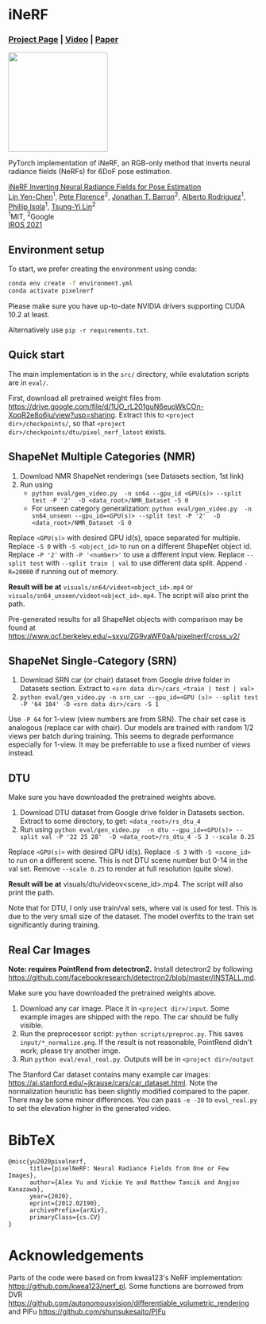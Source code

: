 # iNeRF

### [Project Page](https://yenchenlin.me/inerf/) | [Video](https://www.youtube.com/watch?v=eQuCZaQN0tI&feature=emb_logo) | [Paper](https://arxiv.org/pdf/2012.05877.pdf)

<img src="https://user-images.githubusercontent.com/7057863/161620132-2ce16dca-53f6-413d-97ab-fe6086f1661c.gif" height=200>

PyTorch implementation of iNeRF, an RGB-only method that inverts neural radiance fields (NeRFs) for 6DoF pose estimation.

[iNeRF Inverting Neural Radiance Fields for Pose Estimation](https://yenchenlin.me/inerf/)  
 [Lin Yen-Chen](https://yenchenlin.me/)<sup>1</sup>,
 [Pete Florence](http://www.peteflorence.com/)<sup>2</sup>,
 [Jonathan T. Barron](http://jonbarron.info/)<sup>2</sup>,
 [Alberto Rodriguez](https://meche.mit.edu/people/faculty/ALBERTOR@MIT.EDU)<sup>1</sup>,
 [Phillip Isola](http://web.mit.edu/phillipi/)<sup>1</sup>,
  [Tsung-Yi Lin](https://scholar.google.com/citations?user=_BPdgV0AAAAJ&hl=en)<sup>2</sup><br>
 <sup>1</sup>MIT, <sup>2</sup>Google
 <br>
 [IROS 2021](https://www.iros2021.org/)

## Environment setup

To start, we prefer creating the environment using conda:
```sh
conda env create -f environment.yml
conda activate pixelnerf
```
Please make sure you have up-to-date NVIDIA drivers supporting CUDA 10.2 at least.

Alternatively use `pip -r requirements.txt`.

## Quick start

The main implementation is in the `src/` directory,
while evalutation scripts are in `eval/`.

First, download all pretrained weight files from
<https://drive.google.com/file/d/1UO_rL201guN6euoWkCOn-XpqR2e8o6ju/view?usp=sharing>.
Extract this to `<project dir>/checkpoints/`, so that `<project dir>/checkpoints/dtu/pixel_nerf_latest` exists.


## ShapeNet Multiple Categories (NMR)

1. Download NMR ShapeNet renderings (see Datasets section, 1st link)
2. Run using
    - `python eval/gen_video.py  -n sn64 --gpu_id <GPU(s)> --split test -P '2'  -D <data_root>/NMR_Dataset -S 0`
    - For unseen category generalization:
      `python eval/gen_video.py  -n sn64_unseen --gpu_id=<GPU(s)> --split test -P '2'  -D <data_root>/NMR_Dataset -S 0`

Replace `<GPU(s)>` with desired GPU id(s), space separated for multiple.  Replace `-S 0` with `-S <object_id>` to run on a different ShapeNet object id.
Replace `-P '2'` with `-P '<number>'` to use a different input view.
Replace `--split test` with `--split train | val` to use different data split.
Append `-R=20000` if running out of memory.

**Result will be at** `visuals/sn64/videot<object_id>.mp4` or `visuals/sn64_unseen/videot<object_id>.mp4`.
The script will also print the path.


Pre-generated results for all ShapeNet objects with comparison may be found at <https://www.ocf.berkeley.edu/~sxyu/ZG9yaWF0aA/pixelnerf/cross_v2/>

## ShapeNet Single-Category (SRN)

1. Download SRN car (or chair) dataset from Google drive folder in Datasets section.
Extract to `<srn data dir>/cars_<train | test | val>`
2. `python eval/gen_video.py -n srn_car --gpu_id=<GPU (s)> --split test -P '64 104' -D <srn data dir>/cars -S 1`

Use `-P 64` for 1-view (view numbers are from SRN).
The chair set case is analogous (replace car with chair).
Our models are trained with random 1/2 views per batch during training.
This seems to degrade performance especially for 1-view. It may be preferrable to use 
a fixed number of views instead.

## DTU

Make sure you have downloaded the pretrained weights above.

1. Download DTU dataset from Google drive folder in Datasets section. Extract to some directory, to get: `<data_root>/rs_dtu_4`
2. Run using `python eval/gen_video.py  -n dtu --gpu_id=<GPU(s)> --split val -P '22 25 28'  -D <data_root>/rs_dtu_4 -S 3 --scale 0.25`

Replace `<GPU(s)>` with desired GPU id(s). Replace `-S 3` with `-S <scene_id>` to run on a different scene. This is not DTU scene number but 0-14 in the val set.
Remove `--scale 0.25` to render at full resolution (quite slow).

**Result will be at** visuals/dtu/videov<scene_id>.mp4.
The script will also print the path.

Note that for DTU, I only use train/val sets, where val is used for test. This is due to the very small size of the dataset.
The model overfits to the train set significantly during training.

## Real Car Images

**Note: requires PointRend from detectron2.**
Install detectron2 by following https://github.com/facebookresearch/detectron2/blob/master/INSTALL.md.

Make sure you have downloaded the pretrained weights above.

1. Download any car image.
Place it in `<project dir>/input`. Some example images are shipped with the repo.
The car should be fully visible.
2. Run the preprocessor script: `python scripts/preproc.py`. This saves `input/*_normalize.png`.
If the result is not reasonable, PointRend didn't work; please try another imge.
3. Run `python eval/eval_real.py`. Outputs will be in `<project dir>/output`

The Stanford Car dataset contains many example car images:
<https://ai.stanford.edu/~jkrause/cars/car_dataset.html>.
Note the normalization heuristic has been slightly modified compared to the paper. There may be some minor differences.
You can pass `-e -20` to `eval_real.py` to set the elevation higher in the generated video.


# BibTeX

```
@misc{yu2020pixelnerf,
      title={pixelNeRF: Neural Radiance Fields from One or Few Images},
      author={Alex Yu and Vickie Ye and Matthew Tancik and Angjoo Kanazawa},
      year={2020},
      eprint={2012.02190},
      archivePrefix={arXiv},
      primaryClass={cs.CV}
}
```

# Acknowledgements

Parts of the code were based on from kwea123's NeRF implementation: https://github.com/kwea123/nerf_pl.
Some functions are borrowed from DVR https://github.com/autonomousvision/differentiable_volumetric_rendering
and PIFu https://github.com/shunsukesaito/PIFu
